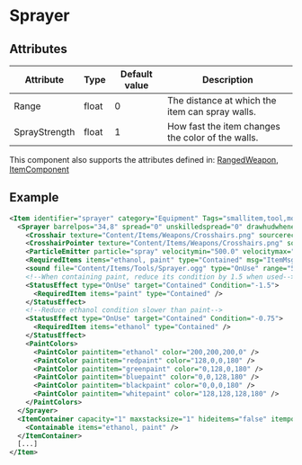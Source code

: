 # Sprayer


## Attributes

| Attribute     | Type  | Default value | Description                                       |
|---------------|-------|---------------|---------------------------------------------------|
| Range         | float | 0             | The distance at which the item can spray walls.   |
| SprayStrength | float | 1             | How fast the item changes the color of the walls. |

This component also supports the attributes defined in: [RangedWeapon](RangedWeapon.md), [ItemComponent](ItemComponent.md)


## Example
```xml
<Item identifier="sprayer" category="Equipment" Tags="smallitem,tool,mountableweapon" cargocontaineridentifier="metalcrate" Scale="0.5" impactsoundtag="impact_metal_light">
  <Sprayer barrelpos="34,8" spread="0" unskilledspread="0" drawhudwhenequipped="true" crosshairscale="0.1" spraystrength="6.0" range="300">
    <Crosshair texture="Content/Items/Weapons/Crosshairs.png" sourcerect="0,256,256,256" />
    <CrosshairPointer texture="Content/Items/Weapons/Crosshairs.png" sourcerect="256,256,256,256" />
    <ParticleEmitter particle="spray" velocitymin="500.0" velocitymax="650.0" particlespersecond="100" />
    <RequiredItems items="ethanol, paint" type="Contained" msg="ItemMsgPaintOrCleaningAgentRequired" />
    <sound file="Content/Items/Tools/Sprayer.ogg" type="OnUse" range="500.0" loop="true" />
    <!--When containing paint, reduce its condition by 1.5 when used-->
    <StatusEffect type="OnUse" target="Contained" Condition="-1.5">
      <RequiredItem items="paint" type="Contained" />
    </StatusEffect>
    <!--Reduce ethanol condition slower than paint-->
    <StatusEffect type="OnUse" target="Contained" Condition="-0.75">
      <RequiredItem items="ethanol" type="Contained" />
    </StatusEffect>
    <PaintColors>
      <PaintColor paintitem="ethanol" color="200,200,200,0" />
      <PaintColor paintitem="redpaint" color="128,0,0,180" />
      <PaintColor paintitem="greenpaint" color="0,128,0,180" />
      <PaintColor paintitem="bluepaint" color="0,0,128,180" />
      <PaintColor paintitem="blackpaint" color="0,0,0,180" />
      <PaintColor paintitem="whitepaint" color="128,128,128,180" />
    </PaintColors>
  </Sprayer>
  <ItemContainer capacity="1" maxstacksize="1" hideitems="false" itempos="8,-35" containedspritedepth="0.56" containedstateindicatorstyle="tank">
    <Containable items="ethanol, paint" />
  </ItemContainer>
  [...]
</Item>
```

